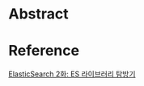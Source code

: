 # Abstract
# Reference
[ElasticSearch 2화: ES 라이브러리 탐방기](https://medium.com/elecle-bike/elasticsearch-2%ED%99%94-es-%EB%9D%BC%EC%9D%B4%EB%B8%8C%EB%9F%AC%EB%A6%AC-%ED%83%90%EB%B0%A9%EA%B8%B0-a23ebdff0290)